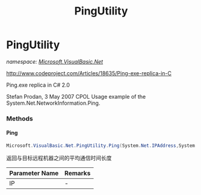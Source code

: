 ﻿---
title: PingUtility
---

# PingUtility
_namespace: [Microsoft.VisualBasic.Net](N-Microsoft.VisualBasic.Net.html)_

http://www.codeproject.com/Articles/18635/Ping-exe-replica-in-C
 
 Ping.exe replica in C# 2.0

 Stefan Prodan, 3 May 2007 CPOL
 Usage example of the System.Net.NetworkInformation.Ping.

### Methods

#### Ping
```csharp
Microsoft.VisualBasic.Net.PingUtility.Ping(System.Net.IPAddress,System.UInt32)
```
返回与目标远程机器之间的平均通信时间长度

|Parameter Name|Remarks|
|--------------|-------|
|IP|-|





